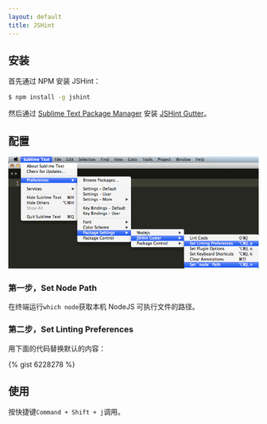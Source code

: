 ```yaml
---
layout: default
title: JSHint
---
```


## 安装

首先通过 NPM 安装 JSHint：

```sh
$ npm install -g jshint
```

然后通过 [Sublime Text Package Manager](https://sublime.wbond.net/) 安装 [JSHint Gutter](https://sublime.wbond.net/packages/JSHint%20Gutter)。

## 配置

![](/images/jshint.png)

### 第一步，Set Node Path

在终端运行`which node`获取本机 NodeJS 可执行文件的路径。

### 第二步，Set Linting Preferences

用下面的代码替换默认的内容：

{% gist 6228278 %}

## 使用

按快捷键`Command + Shift + j`调用。

